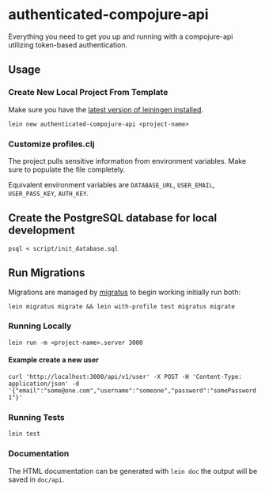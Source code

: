 # authenticated-compojure-api

Everything you need to get you up and running with a compojure-api utilizing token-based authentication.

## Usage

### Create New Local Project From Template

Make sure you have the [latest version of leiningen installed](https://github.com/technomancy/leiningen#installation).

```
lein new authenticated-compojure-api <project-name>
```

### Customize profiles.clj

The project pulls sensitive information from environment variables.
Make sure to populate the file completely.

Equivalent environment variables are `DATABASE_URL`, `USER_EMAIL`, `USER_PASS_KEY`, `AUTH_KEY`.

## Create the PostgreSQL database for local development

`psql < script/init_database.sql`

## Run Migrations

Migrations are managed by [migratus](https://github.com/yogthos/migratus) to begin working initially
run both:

`lein migratus migrate && lein with-profile test migratus migrate`

### Running Locally

`lein run -m <project-name>.server 3000`

#### Example create a new user

`curl 'http://localhost:3000/api/v1/user' -X POST -H 'Content-Type: application/json' -d '{"email":"some@one.com","username":"someone","password":"somePassword1"}'`

### Running Tests

`lein test`

### Documentation

The HTML documentation can be generated with `lein doc` the output will be
saved in `doc/api`.
